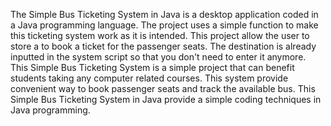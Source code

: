 The Simple Bus  Ticketing System in Java is a  desktop application coded in a Java  programming language. The project uses a simple function to make this  ticketing system work as it is intended. This project allow the user to store a to book a ticket for the passenger seats. The destination is already inputted in the system script so that you don't need to enter it anymore. This Simple Bus  Ticketing System is a simple project that can benefit students taking any computer related courses. This system provide convenient way to book passenger seats and track the available bus. This Simple Bus Ticketing System in Java provide a simple  coding techniques in Java programming.
